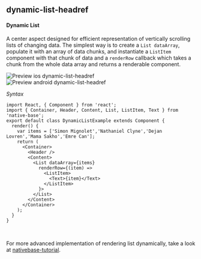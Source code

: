 ## dynamic-list-headref
#### Dynamic List

A center aspect designed for efficient representation of vertically scrolling lists of changing data. The simplest way is to create a <code>List dataArray</code>, populate it with an array of data chunks, and instantiate a <code>ListItem</code> component with that chunk of data and a <code>renderRow</code> callback which takes a chunk from the whole data array and returns a renderable component.

![Preview ios dynamic-list-headref](https://github.com/GeekyAnts/NativeBase-KitchenSink/raw/v2.6.1/screenshots/ios/list-dynamic.png)
![Preview android dynamic-list-headref](https://github.com/GeekyAnts/NativeBase-KitchenSink/raw/v2.6.1/screenshots/android/list-dynamic.png)

*Syntax*

<pre class="line-numbers"><code class="language-jsx">import React, { Component } from 'react';
import { Container, Header, Content, List, ListItem, Text } from 'native-base';
export default class DynamicListExample extends Component {
  render() {
    var items = ['Simon Mignolet','Nathaniel Clyne','Dejan Lovren','Mama Sakho','Emre Can'];
    return (
      &lt;Container>
        &lt;Header />
        &lt;Content>
          &lt;List dataArray={items}
            renderRow={(item) =>
              &lt;ListItem>
                &lt;Text>{item}&lt;/Text>
              &lt;/ListItem>
            }>
          &lt;/List>
        &lt;/Content>
      &lt;/Container>
    );
  }
}
</code></pre><br />

For more advanced implementation of rendering list dynamically, take a look at [nativebase-tutorial](https://github.com/GeekyAnts/nativebase-tutorial).
